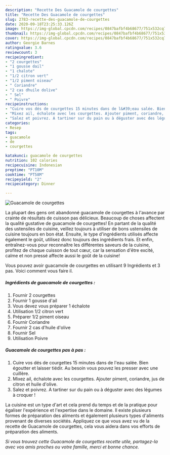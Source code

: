 ```yaml
---
description: "Recette Des Guacamole de courgettes"
title: "Recette Des Guacamole de courgettes"
slug: 2783-recette-des-guacamole-de-courgettes
date: 2020-09-18T23:25:33.126Z
image: https://img-global.cpcdn.com/recipes/0847bafbf4b68677/751x532cq70/guacamole-de-courgettes-photo-principale-de-la-recette.jpg
thumbnail: https://img-global.cpcdn.com/recipes/0847bafbf4b68677/751x532cq70/guacamole-de-courgettes-photo-principale-de-la-recette.jpg
cover: https://img-global.cpcdn.com/recipes/0847bafbf4b68677/751x532cq70/guacamole-de-courgettes-photo-principale-de-la-recette.jpg
author: Georgie Barnes
ratingvalue: 3.6
reviewcount: 3
recipeingredient:
- "2 courgettes"
- "1 gousse dail"
- "1 chalote"
- "1/2 citron vert"
- "1/2 piment oiseau"
- " Coriandre"
- "2 cas dhuile dolive"
- " Sel"
- " Poivre"
recipeinstructions:
- "Cuire vos dés de courgettes 15 minutes dans de l&#39;eau salée. Bien égoutter et laisser tiédir. Au besoin vous pouvez les presser avec une cuillère."
- "Mixez ail, échalote avec les courgettes. Ajouter piment, coriandre, jus de citron et huile d&#39;olive."
- "Salez et poivrez. A tartiner sur du pain ou à déguster avec des légumes à croquer !"
categories:
- Resep
tags:
- guacamole
- de
- courgettes

katakunci: guacamole de courgettes 
nutrition: 102 calories
recipecuisine: Indonesian
preptime: "PT10M"
cooktime: "PT58M"
recipeyield: "2"
recipecategory: Dinner

---
```



![Guacamole de courgettes](https://img-global.cpcdn.com/recipes/0847bafbf4b68677/751x532cq70/guacamole-de-courgettes-photo-principale-de-la-recette.jpg)

La plupart des gens ont abandonné guacamole de courgettes à l'avance par crainte de résultats de cuisson pas délicieux. Beaucoup de choses affectent la qualité gustative de guacamole de courgettes! En partant de la qualité des ustensiles de cuisine, veillez toujours à utiliser de bons ustensiles de cuisine toujours en bon état. Ensuite, le type d'ingrédients utilisés affecte également le goût, utilisez donc toujours des ingrédients frais. Et enfin, entraînez-vous pour reconnaître les différentes saveurs de la cuisine, profitez de chaque cuisson de tout cœur, car la sensation d'être excité, calme et non pressé affecte aussi le goût de la cuisine!

<!--inarticleads1-->

Vous pouvez avoir guacamole de courgettes en utilisant 9 Ingrédients et 3 pas. Voici comment vous faire il.

##### Ingrédients de guacamole de courgettes :

1. Fournir 2 courgettes
1. Fournir 1 gousse d&#39;ail
1. Vous devez vous préparer 1 échalote
1. Utilisation 1/2 citron vert
1. Préparer 1/2 piment oiseau
1. Fournir  Coriandre
1. Fournir 2 cas d&#39;huile d&#39;olive
1. Fournir  Sel
1. Utilisation  Poivre




<!--inarticleads2-->

##### Guacamole de courgettes pas à pas :

1. Cuire vos dés de courgettes 15 minutes dans de l&#39;eau salée. Bien égoutter et laisser tiédir. Au besoin vous pouvez les presser avec une cuillère.
1. Mixez ail, échalote avec les courgettes. Ajouter piment, coriandre, jus de citron et huile d&#39;olive.
1. Salez et poivrez. A tartiner sur du pain ou à déguster avec des légumes à croquer !




<!--inarticleads1-->

<p>
La cuisine est un type d'art et cela prend du temps et de la pratique pour égaliser l'expérience et l'expertise dans le domaine. Il existe plusieurs formes de préparation des aliments et également plusieurs types d'aliments provenant de diverses sociétés. Appliquez ce que vous avez vu de la recette de Guacamole de courgettes, cela vous aidera dans vos efforts de préparation des aliments.
</p>

<p>
<i>Si vous trouvez cette Guacamole de courgettes recette utile, partagez-la avec vos amis proches ou votre famille, merci et bonne chance.</i>
</p>
